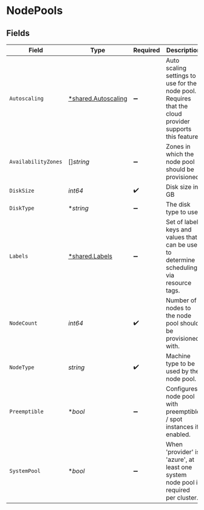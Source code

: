 # NodePools


## Fields

| Field                                                                                                   | Type                                                                                                    | Required                                                                                                | Description                                                                                             | Example                                                                                                 |
| ------------------------------------------------------------------------------------------------------- | ------------------------------------------------------------------------------------------------------- | ------------------------------------------------------------------------------------------------------- | ------------------------------------------------------------------------------------------------------- | ------------------------------------------------------------------------------------------------------- |
| `Autoscaling`                                                                                           | [*shared.Autoscaling](../../models/shared/autoscaling.md)                                               | :heavy_minus_sign:                                                                                      | Auto scaling settings to use for the node pool. Requires that the cloud provider supports this feature. |                                                                                                         |
| `AvailabilityZones`                                                                                     | []*string*                                                                                              | :heavy_minus_sign:                                                                                      | Zones in which the node pool should be provisioned.                                                     |                                                                                                         |
| `DiskSize`                                                                                              | *int64*                                                                                                 | :heavy_check_mark:                                                                                      | Disk size in GB                                                                                         | 100                                                                                                     |
| `DiskType`                                                                                              | **string*                                                                                               | :heavy_minus_sign:                                                                                      | The disk type to use.                                                                                   |                                                                                                         |
| `Labels`                                                                                                | [*shared.Labels](../../models/shared/labels.md)                                                         | :heavy_minus_sign:                                                                                      | Set of label keys and values that can be used to determine scheduling via resource tags.                |                                                                                                         |
| `NodeCount`                                                                                             | *int64*                                                                                                 | :heavy_check_mark:                                                                                      | Number of nodes to the node pool should be provisioned with.                                            | 3                                                                                                       |
| `NodeType`                                                                                              | *string*                                                                                                | :heavy_check_mark:                                                                                      | Machine type to be used by the node pool.                                                               | n2-standard-8                                                                                           |
| `Preemptible`                                                                                           | **bool*                                                                                                 | :heavy_minus_sign:                                                                                      | Configures node pool with preemptible / spot instances if enabled.                                      | false                                                                                                   |
| `SystemPool`                                                                                            | **bool*                                                                                                 | :heavy_minus_sign:                                                                                      | When 'provider' is 'azure', at least one system node pool is required per cluster.                      |                                                                                                         |
